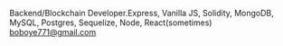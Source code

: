 Backend/Blockchain Developer.Express, Vanilla JS, Solidity,  MongoDB, MySQL, Postgres, Sequelize, Node, React(sometimes)
boboye771@gmail.com

<!---
I am an energetic entry level web developer and blockchain developer proficient in NodeJS, ExpressJS, solidity. I work with both brownie(python) and hardhat(JS)
--->
